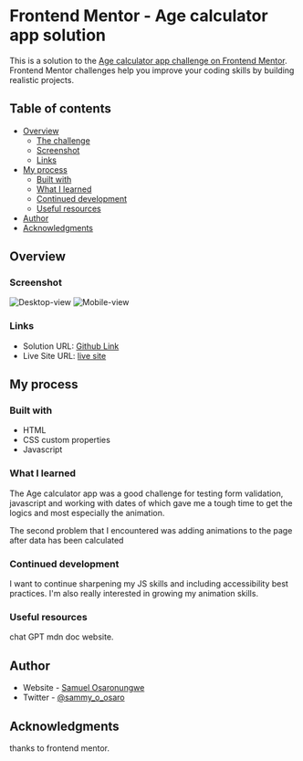 # Frontend Mentor - Age calculator app solution

This is a solution to the [Age calculator app challenge on Frontend Mentor](https://www.frontendmentor.io/challenges/age-calculator-app-dF9DFFpj-Q). Frontend Mentor challenges help you improve your coding skills by building realistic projects. 

## Table of contents

- [Overview](#overview)
  - [The challenge](#the-challenge)
  - [Screenshot](#screenshot)
  - [Links](#links)
- [My process](#my-process)
  - [Built with](#built-with)
  - [What I learned](#what-i-learned)
  - [Continued development](#continued-development)
  - [Useful resources](#useful-resources)
- [Author](#author)
- [Acknowledgments](#acknowledgments)

## Overview

### Screenshot

![Desktop-view](assets/images/screenshot-desktop.png)
![Mobile-view](assets/images/screenshot-mobile.jpg)

### Links

- Solution URL: [Github Link](https://github.com/Sammyfrosh35/age-calculator-app-main)
- Live Site URL: [live site](https://age-calculator-app-main-lemon.vercel.app/)

## My process

### Built with

- HTML
- CSS custom properties
- Javascript

### What I learned

The Age calculator app was a good challenge for testing form validation, javascript and working with dates of which gave me a tough time to get the logics and most especially the animation.


The second problem that I encountered was adding animations to the page after data has been calculated


### Continued development

I want to continue sharpening my JS skills and including accessibility best practices. I'm also really interested in growing my animation skills.

### Useful resources

chat GPT mdn doc website.

## Author

- Website - [Samuel Osaronungwe](https://my-portfolio-three-phi-24.vercel.app/)
- Twitter - [@sammy_o_osaro](https://twitter.com/Sammypipz)

## Acknowledgments
thanks to frontend mentor.